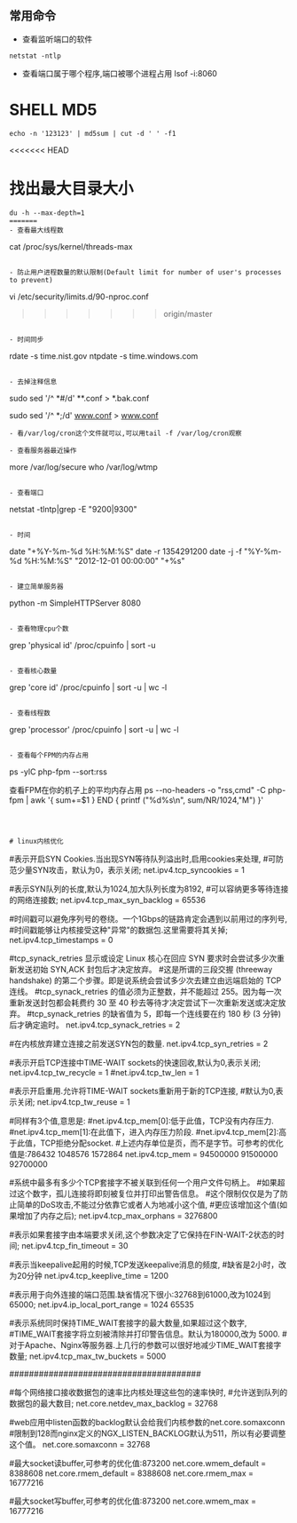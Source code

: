 ## 常用命令
- 查看监听端口的软件
```
netstat -ntlp  
```

- 查看端口属于哪个程序,端口被哪个进程占用
lsof -i:8060

# SHELL MD5

```
echo -n '123123' | md5sum | cut -d ' ' -f1
```

<<<<<<< HEAD
# 找出最大目录大小
```
du -h --max-depth=1
=======
- 查看最大线程数
```
cat /proc/sys/kernel/threads-max
```

- 防止用户进程数量的默认限制(Default limit for number of user's processes to prevent)
```
vi /etc/security/limits.d/90-nproc.conf
>>>>>>> origin/master
```

- 时间同步

```
rdate -s time.nist.gov
ntpdate -s time.windows.com
```

- 去掉注释信息

```
sudo sed '/^ *#/d' **.conf > *.bak.conf

sudo sed '/^ *;/d' www.conf > www.conf
```
- 看/var/log/cron这个文件就可以,可以用tail -f /var/log/cron观察

- 查看服务器最近操作

```
more /var/log/secure 
who /var/log/wtmp

```

- 查看端口

```
netstat -tlntp|grep -E "9200|9300"
```

- 时间

```
date "+%Y-%m-%d %H:%M:%S"
date -r 1354291200
date -j -f "%Y-%m-%d %H:%M:%S" "2012-12-01 00:00:00" "+%s"
```

- 建立简单服务器

```
python -m SimpleHTTPServer 8080
```

- 查看物理cpu个数

```
grep 'physical id' /proc/cpuinfo | sort -u
```

- 查看核心数量

```
grep 'core id' /proc/cpuinfo | sort -u | wc -l
```

- 查看线程数

```
grep 'processor' /proc/cpuinfo | sort -u | wc -l
```

- 查看每个FPM的内存占用
```
ps -ylC php-fpm --sort:rss 

查看FPM在你的机子上的平均内存占用
ps --no-headers -o "rss,cmd" -C php-fpm | awk '{ sum+=$1 } END { printf ("%d%s\n", sum/NR/1024,"M") }'  
```



# linux内核优化

```
#表示开启SYN Cookies.当出现SYN等待队列溢出时,启用cookies来处理,
#可防范少量SYN攻击，默认为0，表示关闭;
net.ipv4.tcp_syncookies = 1
  
#表示SYN队列的长度,默认为1024,加大队列长度为8192,
#可以容纳更多等待连接的网络连接数;
net.ipv4.tcp_max_syn_backlog = 65536
  
#时间戳可以避免序列号的卷绕。一个1Gbps的链路肯定会遇到以前用过的序列号,
#时间戳能够让内核接受这种"异常"的数据包.这里需要将其关掉;
net.ipv4.tcp_timestamps = 0
  
#tcp_synack_retries 显示或设定 Linux 核心在回应 SYN 要求时会尝试多少次重新发送初始 SYN,ACK 封包后才决定放弃。
#这是所谓的三段交握 (threeway handshake) 的第二个步骤。即是说系统会尝试多少次去建立由远端启始的 TCP 连线。
#tcp_synack_retries 的值必须为正整数，并不能超过 255。因为每一次重新发送封包都会耗费约 30 至 40 秒去等待才决定尝试下一次重新发送或决定放弃。
#tcp_synack_retries 的缺省值为 5，即每一个连线要在约 180 秒 (3 分钟) 后才确定逾时。
net.ipv4.tcp_synack_retries = 2
  
#在内核放弃建立连接之前发送SYN包的数量.
net.ipv4.tcp_syn_retries = 2
  
#表示开启TCP连接中TIME-WAIT sockets的快速回收,默认为0,表示关闭;
net.ipv4.tcp_tw_recycle = 1
#net.ipv4.tcp_tw_len = 1
  
#表示开启重用.允许将TIME-WAIT sockets重新用于新的TCP连接,
#默认为0,表示关闭;
net.ipv4.tcp_tw_reuse = 1
  
#同样有3个值,意思是:
#net.ipv4.tcp_mem[0]:低于此值，TCP没有内存压力.
#net.ipv4.tcp_mem[1]:在此值下，进入内存压力阶段.
#net.ipv4.tcp_mem[2]:高于此值，TCP拒绝分配socket.
#上述内存单位是页，而不是字节。可参考的优化值是:786432 1048576 1572864
net.ipv4.tcp_mem = 94500000 91500000 92700000
  
#系统中最多有多少个TCP套接字不被关联到任何一个用户文件句柄上。
#如果超过这个数字，孤儿连接将即刻被复位并打印出警告信息。
#这个限制仅仅是为了防止简单的DoS攻击,不能过分依靠它或者人为地减小这个值,
#更应该增加这个值(如果增加了内存之后);
net.ipv4.tcp_max_orphans = 3276800
  
#表示如果套接字由本端要求关闭,这个参数决定了它保持在FIN-WAIT-2状态的时间;
net.ipv4.tcp_fin_timeout = 30
  
#表示当keepalive起用的时候,TCP发送keepalive消息的频度,
#缺省是2小时，改为20分钟
net.ipv4.tcp_keeplive_time = 1200
  
#表示用于向外连接的端口范围.缺省情况下很小:32768到61000,改为1024到65000;
net.ipv4.ip_local_port_range = 1024 65535
  
#表示系统同时保持TIME_WAIT套接字的最大数量,如果超过这个数字,
#TIME_WAIT套接字将立刻被清除并打印警告信息。默认为180000,改为 5000.
#对于Apache、Nginx等服务器.上几行的参数可以很好地减少TIME_WAIT套接字数量;
net.ipv4.tcp_max_tw_buckets = 5000
  
#######################################
  
#每个网络接口接收数据包的速率比内核处理这些包的速率快时,
#允许送到队列的数据包的最大数目;
net.core.netdev_max_backlog = 32768
  
#web应用中listen函数的backlog默认会给我们内核参数的net.core.somaxconn
#限制到128而nginx定义的NGX_LISTEN_BACKLOG默认为511，所以有必要调整这个值。
net.core.somaxconn = 32768
  
#最大socket读buffer,可参考的优化值:873200
net.core.wmem_default = 8388608
net.core.rmem_default = 8388608
net.core.rmem_max = 16777216
  
#最大socket写buffer,可参考的优化值:873200
net.core.wmem_max = 16777216
```
